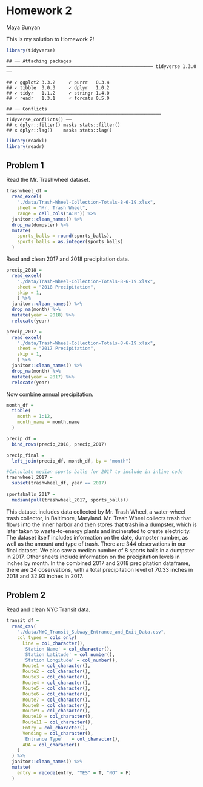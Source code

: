 Homework 2
================
Maya Bunyan

This is my solution to Homework 2\!

``` r
library(tidyverse)
```

    ## ── Attaching packages ────────────────────────────────────────────────────── tidyverse 1.3.0 ──

    ## ✓ ggplot2 3.3.2     ✓ purrr   0.3.4
    ## ✓ tibble  3.0.3     ✓ dplyr   1.0.2
    ## ✓ tidyr   1.1.2     ✓ stringr 1.4.0
    ## ✓ readr   1.3.1     ✓ forcats 0.5.0

    ## ── Conflicts ───────────────────────────────────────────────────────── tidyverse_conflicts() ──
    ## x dplyr::filter() masks stats::filter()
    ## x dplyr::lag()    masks stats::lag()

``` r
library(readxl)
library(readr)
```

## Problem 1

Read the Mr. Trashwheel dataset.

``` r
trashwheel_df = 
  read_excel(
    "./data/Trash-Wheel-Collection-Totals-8-6-19.xlsx",
    sheet = "Mr. Trash Wheel",
    range = cell_cols("A:N")) %>%
  janitor::clean_names() %>%
  drop_na(dumpster) %>%
  mutate(
    sports_balls = round(sports_balls),
    sports_balls = as.integer(sports_balls)
  )
```

Read and clean 2017 and 2018 precipitation data.

``` r
precip_2018 =
  read_excel(
    "./data/Trash-Wheel-Collection-Totals-8-6-19.xlsx",
    sheet = "2018 Precipitation",
    skip = 1,
    ) %>%
  janitor::clean_names() %>%
  drop_na(month) %>%
  mutate(year = 2018) %>%
  relocate(year)

precip_2017 =
  read_excel(
    "./data/Trash-Wheel-Collection-Totals-8-6-19.xlsx",
    sheet = "2017 Precipitation",
    skip = 1,
    ) %>%
  janitor::clean_names() %>%
  drop_na(month) %>%
  mutate(year = 2017) %>%
  relocate(year)
```

Now combine annual precipitation.

``` r
month_df = 
  tibble(
    month = 1:12,
    month_name = month.name
  )

precip_df = 
  bind_rows(precip_2018, precip_2017) 

precip_final = 
  left_join(precip_df, month_df, by = "month")
```

``` r
#Calculate median sports balls for 2017 to include in inline code
trashwheel_2017 = 
  subset(trashwheel_df, year == 2017) 
  
sportsballs_2017 =
  median(pull(trashwheel_2017, sports_balls))
```

This dataset includes data collected by Mr. Trash Wheel, a water-wheel
trash collector, in Baltimore, Maryland. Mr. Trash Wheel collects trash
that flows into the inner harbor and then stores that trash in a
dumpster, which is later taken to waste-to-energy plants and incinerated
to create electricity. The dataset itself includes information on the
date, dumpster number, as well as the amount and type of trash. There
are 344 observations in our final dataset. We also saw a median number
of 8 sports balls in a dumpster in 2017. Other sheets include
information on the precipitation levels in inches by month. In the
combined 2017 and 2018 precipitation dataframe, there are 24
observations, with a total precipitation level of 70.33 inches in 2018
and 32.93 inches in 2017.

## Problem 2

Read and clean NYC Transit data.

``` r
transit_df = 
  read_csv(
    "./data/NYC_Transit_Subway_Entrance_and_Exit_Data.csv",
    col_types = cols_only(
      Line = col_character(),
      'Station Name' = col_character(), 
      'Station Latitude' = col_number(),    
      'Station Longitude' = col_number(),
      Route1 = col_character(),
      Route2 = col_character(), 
      Route3 = col_character(),
      Route4 = col_character(),
      Route5 = col_character(),
      Route6 = col_character(),
      Route7 = col_character(),
      Route8 = col_character(),
      Route9 = col_character(),
      Route10 = col_character(),
      Route11 = col_character(),
      Entry = col_character(),
      Vending = col_character(),
      'Entrance Type'   = col_character(),
      ADA = col_character()
    )
  ) %>%
  janitor::clean_names() %>%
  mutate(
    entry = recode(entry, "YES" = T, "NO" = F)
  )
```
